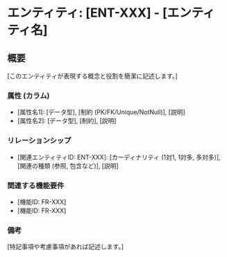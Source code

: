 # エンティティ: [ENT-XXX] - [エンティティ名]

## 概要

[このエンティティが表現する概念と役割を簡潔に記述します。]

### 属性 (カラム)

- [属性名1]: [データ型], [制約 (PK/FK/Unique/NotNull)], [説明]
- [属性名2]: [データ型], [制約], [説明]

### リレーションシップ

- [関連エンティティID: ENT-XXX]: [カーディナリティ (1対1, 1対多, 多対多)],
  [関連の種類 (参照, 包含など)], [説明]

### 関連する機能要件

- [機能ID: FR-XXX]
- [機能ID: FR-XXX]

### 備考

[特記事項や考慮事項があれば記述します。]
